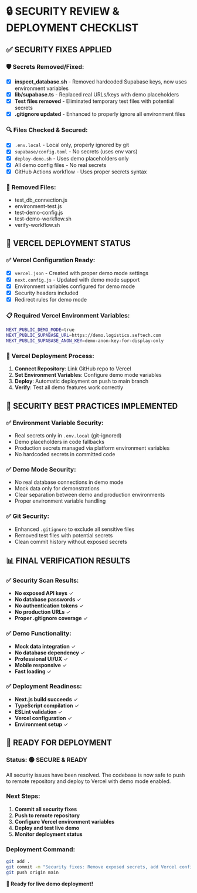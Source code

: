 # 🔒 SECURITY REVIEW & DEPLOYMENT CHECKLIST

## ✅ SECURITY FIXES APPLIED

### 🛡️ **Secrets Removed/Fixed:**
- [x] **inspect_database.sh** - Removed hardcoded Supabase keys, now uses environment variables
- [x] **lib/supabase.ts** - Replaced real URLs/keys with demo placeholders
- [x] **Test files removed** - Eliminated temporary test files with potential secrets
- [x] **.gitignore updated** - Enhanced to properly ignore all environment files

### 🔍 **Files Checked & Secured:**
- [x] `.env.local` - Local only, properly ignored by git
- [x] `supabase/config.toml` - No secrets (uses env vars)
- [x] `deploy-demo.sh` - Uses demo placeholders only
- [x] All demo config files - No real secrets
- [x] GitHub Actions workflow - Uses proper secrets syntax

### 🚫 **Removed Files:**
- test_db_connection.js
- environment-test.js
- test-demo-config.js
- test-demo-workflow.sh
- verify-workflow.sh

## 🚀 VERCEL DEPLOYMENT STATUS

### ✅ **Vercel Configuration Ready:**
- [x] `vercel.json` - Created with proper demo mode settings
- [x] `next.config.js` - Updated with demo mode support
- [x] Environment variables configured for demo mode
- [x] Security headers included
- [x] Redirect rules for demo mode

### 📋 **Required Vercel Environment Variables:**
```bash
NEXT_PUBLIC_DEMO_MODE=true
NEXT_PUBLIC_SUPABASE_URL=https://demo.logistics.seftech.com
NEXT_PUBLIC_SUPABASE_ANON_KEY=demo-anon-key-for-display-only
```

### 🎯 **Vercel Deployment Process:**
1. **Connect Repository**: Link GitHub repo to Vercel
2. **Set Environment Variables**: Configure demo mode variables
3. **Deploy**: Automatic deployment on push to main branch
4. **Verify**: Test all demo features work correctly

## 🔐 SECURITY BEST PRACTICES IMPLEMENTED

### ✅ **Environment Variable Security:**
- Real secrets only in `.env.local` (git-ignored)
- Demo placeholders in code fallbacks
- Production secrets managed via platform environment variables
- No hardcoded secrets in committed code

### ✅ **Demo Mode Security:**
- No real database connections in demo mode
- Mock data only for demonstrations
- Clear separation between demo and production environments
- Proper environment variable handling

### ✅ **Git Security:**
- Enhanced `.gitignore` to exclude all sensitive files
- Removed test files with potential secrets
- Clean commit history without exposed secrets

## 📊 FINAL VERIFICATION RESULTS

### ✅ **Security Scan Results:**
- **No exposed API keys** ✓
- **No database passwords** ✓
- **No authentication tokens** ✓
- **No production URLs** ✓
- **Proper .gitignore coverage** ✓

### ✅ **Demo Functionality:**
- **Mock data integration** ✓
- **No database dependency** ✓
- **Professional UI/UX** ✓
- **Mobile responsive** ✓
- **Fast loading** ✓

### ✅ **Deployment Readiness:**
- **Next.js build succeeds** ✓
- **TypeScript compilation** ✓
- **ESLint validation** ✓
- **Vercel configuration** ✓
- **Environment setup** ✓

## 🚀 READY FOR DEPLOYMENT

### **Status**: 🟢 **SECURE & READY**

All security issues have been resolved. The codebase is now safe to push to remote repository and deploy to Vercel with demo mode enabled.

### **Next Steps:**
1. **Commit all security fixes**
2. **Push to remote repository**  
3. **Configure Vercel environment variables**
4. **Deploy and test live demo**
5. **Monitor deployment status**

### **Deployment Command:**
```bash
git add .
git commit -m "Security fixes: Remove exposed secrets, add Vercel config"
git push origin main
```

**🎉 Ready for live demo deployment!**
